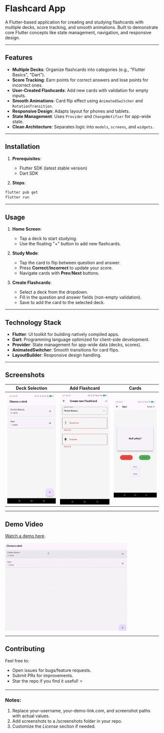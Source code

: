 # Flashcard App

A Flutter-based application for creating and studying flashcards with multiple decks, score tracking, and smooth animations. Built to demonstrate core Flutter concepts like state management, navigation, and responsive design.

---

## Features

- **Multiple Decks**: Organize flashcards into categories (e.g., "Flutter Basics", "Dart").
- **Score Tracking**: Earn points for correct answers and lose points for incorrect ones.
- **User-Created Flashcards**: Add new cards with validation for empty inputs.
- **Smooth Animations**: Card flip effect using `AnimatedSwitcher` and `RotationTransition`.
- **Responsive Design**: Adapts layout for phones and tablets.
- **State Management**: Uses `Provider` and `ChangeNotifier` for app-wide state.
- **Clean Architecture**: Separates logic into `models`, `screens`, and `widgets`.

---

## Installation

1. **Prerequisites**:

   - Flutter SDK (latest stable version)
   - Dart SDK

2. **Steps**:

```bash
flutter pub get
flutter run
```

---

## Usage

1. **Home Screen**:

   - Tap a deck to start studying.
   - Use the floating "+" button to add new flashcards.

2. **Study Mode**:

   - Tap the card to flip between question and answer.
   - Press **Correct**/**Incorrect** to update your score.
   - Navigate cards with **Prev**/**Next** buttons.

3. **Create Flashcards**:
   - Select a deck from the dropdown.
   - Fill in the question and answer fields (non-empty validation).
   - Save to add the card to the selected deck.

---

## Technology Stack

- **Flutter**: UI toolkit for building natively compiled apps.
- **Dart**: Programming language optimized for client-side development.
- **Provider**: State management for app-wide data (decks, scores).
- **AnimatedSwitcher**: Smooth transitions for card flips.
- **LayoutBuilder**: Responsive design handling.

---

## Screenshots

| Deck Selection                        | Add Flashcard                      | Cards                         |
| ------------------------------------- | ---------------------------------- | ----------------------------- |
| ![Deck Screen](screenshots/img_1.png) | ![Add Card](screenshots/img_2.png) | ![cards](screenshots/img.png) |

---

## Demo Video

[Watch a demo here](screenshots/Recording.gif).

![Deck Screen](screenshots/Recording.gif)

---

## Contributing

Feel free to:

- Open issues for bugs/feature requests.
- Submit PRs for improvements.
- Star the repo if you find it useful! ⭐

---

### Notes:

1. Replace your-username, your-demo-link.com, and screenshot paths with actual values.
2. Add screenshots to a /screenshots folder in your repo.
3. Customize the _License_ section if needed.
